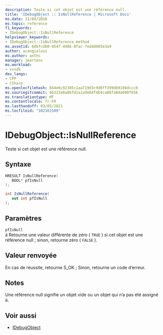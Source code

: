 ```yaml
---
description: Teste si cet objet est une référence null.
title: 'IDebugObject :: IsNullReference | Microsoft Docs'
ms.date: 11/04/2016
ms.topic: reference
f1_keywords:
- IDebugObject::IsNullReference
helpviewer_keywords:
- IDebugObject::IsNullReference method
ms.assetid: 6dbfcdb0-954f-4486-8fac-7ea8d003e3a9
author: acangialosi
ms.author: anthc
manager: jmartens
ms.workload:
- vssdk
dev_langs:
- CPP
- CSharp
ms.openlocfilehash: 844e6c92385c1aa719d3c9d0ff399db9104dccc0
ms.sourcegitcommit: 4b323a8a8bfd1a1a9e84f4b4ca88fa8da690f656
ms.translationtype: MT
ms.contentlocale: fr-FR
ms.lasthandoff: 03/05/2021
ms.locfileid: "102161509"
---
```

# <a name="idebugobjectisnullreference"></a>IDebugObject::IsNullReference
Teste si cet objet est une référence null.

## <a name="syntax"></a>Syntaxe

```cpp
HRESULT IsNullReference( 
   BOOL* pfIsNull
);
```

```csharp
int IsNullReference(
   out int pfIsNull
);
```

## <a name="parameters"></a>Paramètres
`pfIsNull`\
à Retourne une valeur différente de zéro ( `TRUE` ) si cet objet est une référence null ; sinon, retourne zéro ( `FALSE` ).

## <a name="return-value"></a>Valeur renvoyée
 En cas de réussite, retourne S_OK ; Sinon, retourne un code d’erreur.

## <a name="remarks"></a>Notes
 Une référence null signifie un objet vide ou un objet qui n’a pas été assigné à.

## <a name="see-also"></a>Voir aussi
- [IDebugObject](../../../extensibility/debugger/reference/idebugobject.md)
